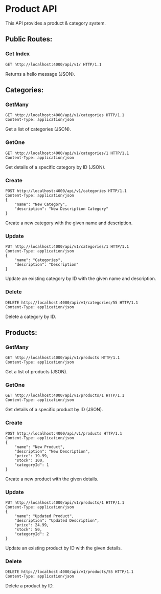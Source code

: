 # Product API

This API provides a product & category system.

## Public Routes:

### Get Index
	GET http://localhost:4000/api/v1/ HTTP/1.1
Returns a hello message (JSON).

## Categories:

### GetMany
	GET http://localhost:4000/api/v1/categories HTTP/1.1
	Content-Type: application/json
Get a list of categories (JSON).

### GetOne
	GET http://localhost:4000/api/v1/categories/1 HTTP/1.1
	Content-Type: application/json
Get details of a specific category by ID (JSON).

### Create
	POST http://localhost:4000/api/v1/categories HTTP/1.1
	Content-Type: application/json
	{
		"name": "New Category",
		"description": "New Description Category"
	}
Create a new category with the given name and description.

### Update
	PUT http://localhost:4000/api/v1/categories/1 HTTP/1.1
	Content-Type: application/json
	{
		"name": "Categories",
		"description": "Description"
	}
Update an existing category by ID with the given name and description.

### Delete
	DELETE http://localhost:4000/api/v1/categories/55 HTTP/1.1
	Content-Type: application/json
Delete a category by ID.

## Products:

### GetMany
	GET http://localhost:4000/api/v1/products HTTP/1.1
	Content-Type: application/json
Get a list of products (JSON).

### GetOne
	GET http://localhost:4000/api/v1/products/1 HTTP/1.1
	Content-Type: application/json
Get details of a specific product by ID (JSON).

### Create
	POST http://localhost:4000/api/v1/products HTTP/1.1
	Content-Type: application/json
	{
		"name": "New Product",
		"description": "New Description",
		"price": 19.99,
		"stock": 100,
		"categoryId": 1
	}
Create a new product with the given details.

### Update
	PUT http://localhost:4000/api/v1/products/1 HTTP/1.1
	Content-Type: application/json
	{
		"name": "Updated Product",
		"description": "Updated Description",
		"price": 24.99,
		"stock": 50,
		"categoryId": 2
	}
Update an existing product by ID with the given details.

### Delete
	DELETE http://localhost:4000/api/v1/products/55 HTTP/1.1
	Content-Type: application/json
Delete a product by ID.